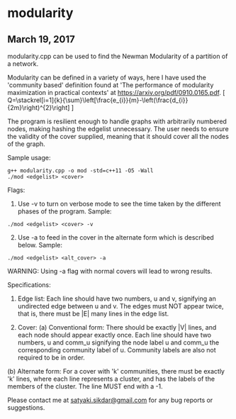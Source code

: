 # modularity
## March 19, 2017

modularity.cpp can be used to find the Newman Modularity of a partition of a network.

Modularity can be defined in a variety of ways, here I have used the 'community
based' definition found at 'The performance of modularity maximization in
practical contexts' at https://arxiv.org/pdf/0910.0165.pdf.
\[
Q=\stackrel[i=1]{k}{\sum}\left[\frac{e_{i}}{m}-\left(\frac{d_{i}}{2m}\right)^{2}\right]
\]

The program is resilient enough to handle graphs with arbitrarily numbered nodes,
making hashing the edgelist unnecessary. The user needs to ensure the validity
of the cover supplied, meaning that it should cover all the nodes of the graph.

Sample usage:
```
g++ modularity.cpp -o mod -std=c++11 -O5 -Wall
./mod <edgelist> <cover>
```

Flags:
1. Use -v to turn on verbose mode to see the time taken by the different phases
of the program.
Sample:
```
./mod <edgelist> <cover> -v
```

2. Use -a to feed in the cover in the alternate form which is described below.
Sample:
```
./mod <edgelist> <alt_cover> -a
```
WARNING: Using -a flag with normal covers will lead to wrong results.

Specifications:
1. Edge list:
Each line should have two numbers, u and v, signifying an undirected edge
between u and v. The edges must NOT appear twice, that is, there must be |E| many
lines in the edge list.

2. Cover:
(a) Conventional form: There should be exactly |V| lines, and each node should
appear exactly once. Each line should have two numbers, u and comm_u signifying
the node label u and comm_u the corresponding community label of u. Community
labels are also not required to be in order.

(b) Alternate form: For a cover with 'k' communities, there must be exactly 'k'
lines, where each line represents a cluster, and has the labels of the members
of the cluster. The line MUST end with a -1.


Please contact me at satyaki.sikdar@gmail.com for any bug reports or suggestions.
